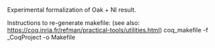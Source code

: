 Experimental formalization of Oak + NI result.

Instructions to re-generate makefile:
(see also: https://coq.inria.fr/refman/practical-tools/utilities.html)
coq_makefile -f _CoqProject -o Makefile

